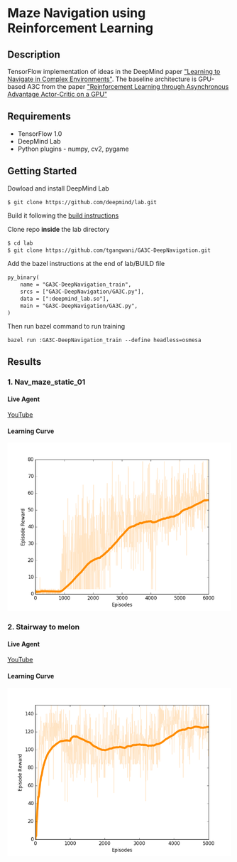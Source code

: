 # Maze Navigation using Reinforcement Learning

## Description

TensorFlow implementation of ideas in the DeepMind paper ["Learning to Navigate in Complex Environments"](https://arxiv.org/abs/1611.03673). The baseline architecture is GPU-based A3C from the paper ["Reinforcement Learning through Asynchronous Advantage Actor-Critic on a GPU"](https://openreview.net/forum?id=r1VGvBcxl)

## Requirements

* TensorFlow 1.0
* DeepMind Lab
* Python plugins - numpy, cv2, pygame

## Getting Started

Dowload and install DeepMind Lab
```
$ git clone https://github.com/deepmind/lab.git
```
Build it following the [build instructions](https://github.com/deepmind/lab/blob/master/docs/build.md)

Clone repo **inside** the lab directory
```
$ cd lab
$ git clone https://github.com/tgangwani/GA3C-DeepNavigation.git
```
Add the bazel instructions at the end of lab/BUILD file

```
py_binary(
    name = "GA3C-DeepNavigation_train",
    srcs = ["GA3C-DeepNavigation/GA3C.py"],
    data = [":deepmind_lab.so"],
    main = "GA3C-DeepNavigation/GA3C.py",
)
```

Then run bazel command to run training
```
bazel run :GA3C-DeepNavigation_train --define headless=osmesa
```

## Results 

### 1. Nav_maze_static_01

#### Live Agent 
[YouTube](https://www.youtube.com/watch?v=vyS0Z7wdHHs)

#### Learning Curve
![nav_maze_static_01_score](./assets/nav_maze_static_01_score.png)

### 2. Stairway to melon

#### Live Agent 
[YouTube](https://www.youtube.com/watch?v=0R5MGM7VPo4)

#### Learning Curve
![stairway_to_melon_score](./assets/stairway_to_melon_score.png)

<!---
## How to show result

To show result after training, run this command.
```
bazel run //unreal:display --define headless=glx
```
-->
